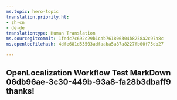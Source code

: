 ```yaml
---
ms.topic: hero-topic
translation.priority.ht:
- zh-cn
- de-de
translationtype: Human Translation
ms.sourcegitcommit: 1fedc7c692c29b1cab761806304b8258a2c97a8c
ms.openlocfilehash: 4dfe681d53503adfaaba5a87a8227fb00f75db27

---
```

## OpenLocalization Workflow Test MarkDown 06db96ae-3c30-449b-93a8-fa28b3dbaff9 thanks!



<!--HONumber=Jul16_HO3-->


